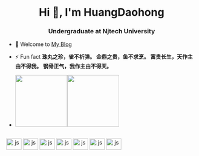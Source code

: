 <h1 align="center">Hi 👋, I'm HuangDaohong</h1>
<h3 align="center">Undergraduate at Njtech University</h3>

<!-- - 📫 How to reach me **2224397297@qq.com** -->
- 🏡 Welcome to <a href="https://hdhblog.cn/" target="_blank">  My Blog</a>

- ⚡ Fun fact **珠丸之珍，雀不祈弹。 金鼎之贵，鱼不求烹。 富贵长生，天作主由不得我。 钢骨正气，我作主由不得天。**
- 
  <img align="" height="137px" src="https://github-readme-stats.vercel.app/api?username=huangdaohong&hide_title=true&hide_border=true&show_icons=true&include_all_commits=true&line_height=21&bg_color=0,EC6C6C,FFD479,FFFC79,73FA79&theme=graywhite&locale=cn" /><img align="" height="137px" src="https://github-readme-stats.vercel.app/api/top-langs/?username=wujihua118&hide_title=true&hide_border=true&layout=compact&bg_color=0,73FA79,73FDFF,D783FF&theme=graywhite&locale=cn" />

<div align="center" style="display: inline-block;"><br />
  <img src="https://cdn.jsdelivr.net/gh/devicons/devicon/icons/react/react-original.svg" align="center" alt="js" height="30" width="40">
  <img src="https://cdn.jsdelivr.net/gh/devicons/devicon/icons/javascript/javascript-original.svg" align="center" alt="js" height="30" width="40">
  <img src="https://cdn.jsdelivr.net/gh/devicons/devicon/icons/typescript/typescript-original.svg" align="center" alt="js" height="30" width="40">
  <img src="https://cdn.jsdelivr.net/gh/devicons/devicon/icons/html5/html5-original.svg" align="center" alt="js" height="30" width="40">
  <img src="https://cdn.jsdelivr.net/gh/devicons/devicon/icons/css3/css3-original.svg" align="center" alt="js" height="30" width="40">
  <img src="https://cdn.jsdelivr.net/gh/devicons/devicon/icons/nodejs/nodejs-original.svg" align="center" alt="js" height="30" width="40">
  <img src="https://cdn.jsdelivr.net/gh/devicons/devicon/icons/nestjs/nestjs-plain.svg" align="center" alt="js" height="30" width="40">
</div>
<!-- 
##
  
![Snake animation](https://github.com/wujihua118/wujihua118/blob/output/github-contribution-grid-snake.svg) -->
